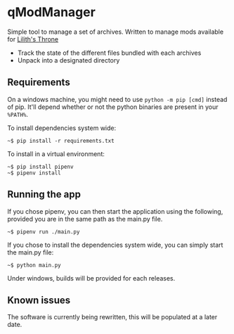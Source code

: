 # qModManager

Simple tool to manage a set of archives. Written to manage mods available for
[Lilith's Throne](https://github.com/Innoxia/liliths-throne-public)

 * Track the state of the different files bundled with each archives
 * Unpack into a designated directory

## Requirements

On a windows machine, you might need to use `python -m pip [cmd]` instead of
pip. It'll depend whether or not the python binaries are present in your `%PATH%`.

To install dependencies system wide:

```
~$ pip install -r requirements.txt
```

To install in a virtual environment:
```
~$ pip install pipenv
~$ pipenv install
```

## Running the app

If you chose pipenv, you can then start the application using the following,
provided you are in the same path as the main.py file.
```
~$ pipenv run ./main.py
```

If you chose to install the dependencies system wide, you can simply start the main.py file:
```
~$ python main.py
```

Under windows, builds will be provided for each releases.

## Known issues

The software is currently being rewritten, this will be populated at a later date.


